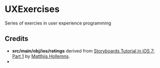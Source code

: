 # UXExercises

Series of exercies in user experience programming

## Credits

* **src/main/obj/ios/ratings** derived from [Storyboards Tutorial in iOS 7: Part 1](http://www.raywenderlich.com/50308/storyboards-tutorial-in-ios-7-part-1) by [Matthijs Hollemns](http://www.raywenderlich.com/u/Hollance).
* 
